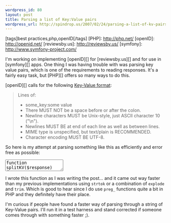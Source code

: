 ```yaml
--- 
wordpress_id: 80
layout: post
title: Parsing a list of Key:Value pairs
wordpress_url: http://spindrop.us/2007/02/24/parsing-a-list-of-kv-pairs/
---
```

[tags]best practices,php,openID[/tags]
[PHP]: http://php.net/
[openID]: http://openid.net/ 
[reviewsby.us]: http://reviewsby.us/
[symfony]: http://www.symfony-project.com/

I'm working on implementing [openID][] for [reviewsby.us][] and for use in [symfony][] apps.  One thing I was having trouble with was parsing key value pairs, which is one of the requirements to reading responses.  It's a fairly easy task, but [PHP][] offers so many ways to do this.

[openID][] calls for the following [Key-Value format](http://openid.net/specs/openid-authentication-1_1.html#anchor32):

>Lines of:
>
>    * some_key:some value
>    * There MUST NOT be a space before or after the colon.
>    * Newline characters MUST be Unix-style, just ASCII character 10 ("\n").
>    * Newlines MUST BE at end of each line as well as between lines.
>    * MIME type is unspecified, but text/plain is RECOMMENDED.
>    * Character encoding MUST BE UTF-8.

So here is my attempt at parsing something like this as efficiently and error free as possible:
<!--more-->
<div><textarea name="code" class="php">
function splitKV($response) 
{
	$r = array();
	preg_match_all('|^\s*([^:]+):([^:\n]+)[ ]*$|m', $kvs, $matches);
	for($i = 0; $i < count($matches[0]); $i++) {
		$r[$matches[1][$i]] = $matches[2][$i];
	}
	return $r;
}
</textarea></div>

I wrote this function as I was writing the post... and it came out way faster than my previous implementations using `strtok` or a combination of `explode` and `trim`.  Which is good to hear since I do use `preg_` functions quite a bit in PHP and they definitely have their place.

I'm curious if people have found a faster way of parsing through a string of Key-Value pairs.  I'll run it in a test harness and stand corrected if someone comes through with something faster ;).
